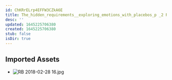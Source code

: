 ```yaml
---
id: ChKRrELrp4EFFW3CZkA6E
title: The_hidden_requirements__exploring_emotions_with_placebos_p _2 Resources
desc: ''
updated: 1645225706380
created: 1645225706380
stub: false
isDir: true
---
```

## Imported Assets
- ![RB 2018-02-28 16.jpg](/assets/rb-2018-02-28-16.jpg)
